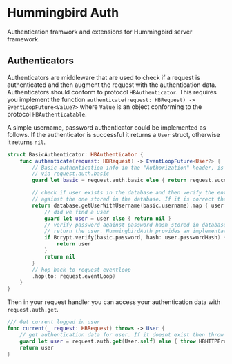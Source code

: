 # Hummingbird Auth

Authentication framwork and extensions for Hummingbird server framework.

## Authenticators

Authenticators are middleware that are used to check if a request is authenticated and then augment the request with the authentication data. Authenticators should conform to protocol `HBAuthenticator`. This requires you implement the function `authenticate(request: HBRequest) -> EventLoopFuture<Value?>` where `Value` is an object conforming to the protocol `HBAuthenticatable`.

A simple username, password authenticator could be implemented as follows. If the authenticator is successful it returns a `User` struct, otherwise it returns `nil`.
```swift
struct BasicAuthenticator: HBAuthenticator {
    func authenticate(request: HBRequest) -> EventLoopFuture<User?> {
        // Basic authentication info in the "Authorization" header, is accessible
        // via request.auth.basic
        guard let basic = request.auth.basic else { return request.success(nil) }

        // check if user exists in the database and then verify the entered password
        // against the one stored in the database. If it is correct then login in user
        return database.getUserWithUsername(basic.username).map { user -> User? in
            // did we find a user
            guard let user = user else { return nil }
            // verify password against password hash stored in database. If valid
            // return the user. HummingbirdAuth provides an implementation of Bcrypt
            if Bcrypt.verify(basic.password, hash: user.passwordHash) {
                return user
            }
            return nil
        }
        // hop back to request eventloop
        .hop(to: request.eventLoop)
    }
}
```

Then in your request handler you can access your authentication data with `request.auth.get`.
```swift
/// Get current logged in user
func current(_ request: HBRequest) throws -> User {
    // get authentication data for user. If it doesnt exist then throw unauthorized error
    guard let user = request.auth.get(User.self) else { throw HBHTTPError(.unauthorized) }
    return user
}
```
